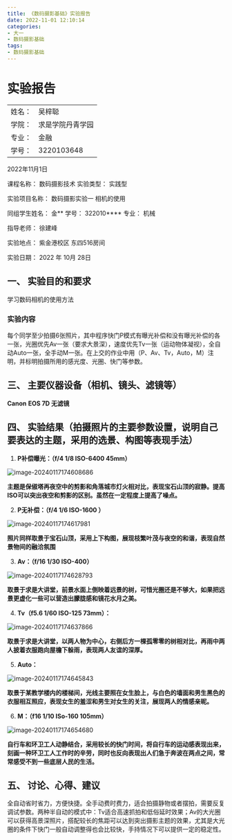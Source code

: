 ```yaml
---
title: 《数码摄影基础》实验报告
date: 2022-11-01 12:10:14
categories:
- 大一
- 数码摄影基础
tags:
- 数码摄影基础
---
```


# 实验报告


|        |                  |
| ------ | ---------------- |
| 姓名： | 吴梓聪           |
| 学院： | 求是学院丹青学园 |
| 专业： | 金融             |
| 学号： | 3220103648       |

2022年11月1日

课程名称：		数码摄影技术		实验类型：	实践型  

实验项目名称：	数码摄影实验一 相机的使用	

同组学生姓名：	金\*\* 学号： 322010\*\*\*\* 专业： 机械  

指导老师：	 徐建峰 

实验地点：	 紫金港校区 东四516房间  

实验日期： 2022 年 10月 28日

## 一、 实验目的和要求

学习数码相机的使用方法

### 实验内容

每个同学至少拍摄6张照片，其中程序快门P模式有曝光补偿和没有曝光补偿的各一张，光圈优先Av一张（要求大景深），速度优先Tv一张（运动物体凝视），全自动Auto一张，全手动M一张。在上交的作业中用（P、Av、Tv，Auto，M）注明，并标明拍摄所用的感光度、光圈、快门等参数。

## 三、 主要仪器设备（相机、镜头、滤镜等）

**Canon**	**EOS 7D  无滤镜**

## 四、 实验结果（拍摄照片的主要参数设置，说明自己要表达的主题，采用的选景、构图等表现手法）

1. **P补偿曝光：（f/4 1/8 ISO-6400 45mm）**

![image-20240117174608686](./%E3%80%8A%E6%95%B0%E7%A0%81%E6%91%84%E5%BD%B1%E5%9F%BA%E7%A1%80%E3%80%8B%E5%AE%9E%E9%AA%8C%E6%8A%A5%E5%91%8Aimg/image-20240117174608686.png)

**主题是保俶塔再夜空中的剪影和角落城市灯火相对比，表现宝石山顶的寂静。提高ISO可以突出夜空和剪影的区别。虽然在一定程度上提高了噪点。**

 

2. **P无补偿：（f/4 1/6 ISO-1600 ）**

![image-20240117174617981](./%E3%80%8A%E6%95%B0%E7%A0%81%E6%91%84%E5%BD%B1%E5%9F%BA%E7%A1%80%E3%80%8B%E5%AE%9E%E9%AA%8C%E6%8A%A5%E5%91%8Aimg/image-20240117174617981.png) 

**照片同样取景于宝石山顶，采用上下构图，展现枝繁叶茂与夜空的和谐，表现自然景物间的融洽氛围**

3. **Av：（f/16 1/30 ISO-400）**

![image-20240117174628793](./%E3%80%8A%E6%95%B0%E7%A0%81%E6%91%84%E5%BD%B1%E5%9F%BA%E7%A1%80%E3%80%8B%E5%AE%9E%E9%AA%8C%E6%8A%A5%E5%91%8Aimg/image-20240117174628793.png)

**取景于求是大讲堂，前景水面上倒映着远景的树，可惜光圈还是不够大，如果把远景更虚化一些可以营造出朦胧感和镜花水月之美。**

4. **Tv（f5.6 1/60 ISO-125 73mm）：**

![image-20240117174637866](./%E3%80%8A%E6%95%B0%E7%A0%81%E6%91%84%E5%BD%B1%E5%9F%BA%E7%A1%80%E3%80%8B%E5%AE%9E%E9%AA%8C%E6%8A%A5%E5%91%8Aimg/image-20240117174637866.png)

**取景于求是大讲堂，以两人物为中心，右侧后方一棵孤零零的树相对比，再雨中两人披着衣服跑向屋檐下躲雨，表现两人友谊的深厚。**

5. **Auto：**

![image-20240117174645843](./%E3%80%8A%E6%95%B0%E7%A0%81%E6%91%84%E5%BD%B1%E5%9F%BA%E7%A1%80%E3%80%8B%E5%AE%9E%E9%AA%8C%E6%8A%A5%E5%91%8Aimg/image-20240117174645843.png)

**取景于某教学楼内的楼梯间，光线主要照在女生脸上，与白色的墙面和男生黑色的衣服相互照应，表现女生的羞涩和男生对女生的关注，展现两人的情感亲昵。**

6. **M：（f16 1/10 ISo-160 105mm）**

 

![image-20240117174654680](./%E3%80%8A%E6%95%B0%E7%A0%81%E6%91%84%E5%BD%B1%E5%9F%BA%E7%A1%80%E3%80%8B%E5%AE%9E%E9%AA%8C%E6%8A%A5%E5%91%8Aimg/image-20240117174654680.png)

**自行车和环卫工人动静结合，采用较长的快门时间，将自行车的运动感表现出来，刻画一种环卫工人工作时的辛劳，同时也反向表现出人们急于奔波在两点之间，常常感受不到一些底层人民的生活。**

 

## 五、 讨论、心得、建议

全自动省时省力，方便快捷。全手动费时费力，适合拍摄静物或者摆拍，需要反复调试参数。两种半自动的模式中：Tv适合高速抓拍和低俗延时效果；Av的大光圈可以获得高景深照片，搭配较长的焦距可以达到突出摄影主题的效果，尤其是大光圈的条件下快门一般自动调整得也会比较快，手持情况下可以提供一定的稳定性。

